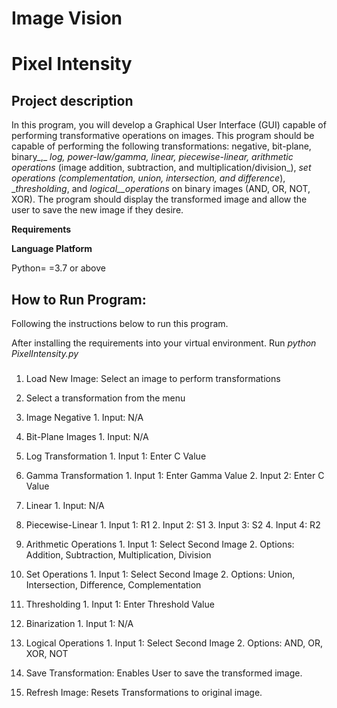 # Image Vision

# Pixel Intensity


## **Project description**

In this program, you will develop a Graphical User Interface (GUI) capable of performing transformative operations on images. This program should be capable of performing the following transformations: negative, bit-plane, binary_,_ _log, power-law/gamma, linear, piecewise-linear, arithmetic operations_ (image addition, subtraction, and multiplication/division_), __set operations_ (complementation, union, intersection, and difference_), __thresholding_, and _logical__operations_ on binary images (AND, OR, NOT, XOR). The program should display the transformed image and allow the user to save the new image if they desire.

**Requirements**

**Language Platform**

Python= =3.7 or above

## **How to Run Program:**

Following the instructions below to run this program.

After installing the requirements into your virtual environment. Run *python PixelIntensity.py*

###


1. Load New Image: Select an image to perform transformations
2. Select a transformation from the menu
  1. Image Negative
    1. Input: N/A
  2. Bit-Plane Images
    1. Input: N/A
  3. Log Transformation
    1. Input 1: Enter C Value
  4. Gamma Transformation
    1. Input 1: Enter Gamma Value
    2. Input 2: Enter C Value
  5. Linear
    1. Input: N/A
  6. Piecewise-Linear
    1. Input 1: R1
    2. Input 2: S1
    3. Input 3: S2
    4. Input 4: R2

  1. Arithmetic Operations
    1. Input 1: Select Second Image
    2. Options: Addition, Subtraction, Multiplication, Division
  2. Set Operations
    1. Input 1: Select Second Image
    2. Options: Union, Intersection, Difference, Complementation

  1. Thresholding
    1. Input 1: Enter Threshold Value
  2. Binarization
    1. Input 1: N/A
  3. Logical Operations
    1. Input 1: Select Second Image
    2. Options: AND, OR, XOR, NOT

1. Save Transformation: Enables User to save the transformed image.
2. Refresh Image: Resets Transformations to original image.
